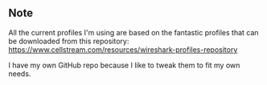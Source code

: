 ## Note

All the current profiles I'm using are based on the fantastic profiles that can be downloaded from this repository: https://www.cellstream.com/resources/wireshark-profiles-repository

I have my own GitHub repo because I like to tweak them to fit my own needs.
